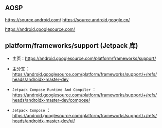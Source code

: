 ## AOSP

https://source.android.com/
https://source.android.google.cn/

https://android.googlesource.com/

## platform/frameworks/support (Jetpack 库)

* 主页：https://android.googlesource.com/platform/frameworks/support/
* 主分支：https://android.googlesource.com/platform/frameworks/support/+/refs/heads/androidx-master-dev
 
* `Jetpack Compose Runtime And Compiler` ：https://android.googlesource.com/platform/frameworks/support/+/refs/heads/androidx-master-dev/compose/
* `Jetpack Compose` ：https://android.googlesource.com/platform/frameworks/support/+/refs/heads/androidx-master-dev/ui/
